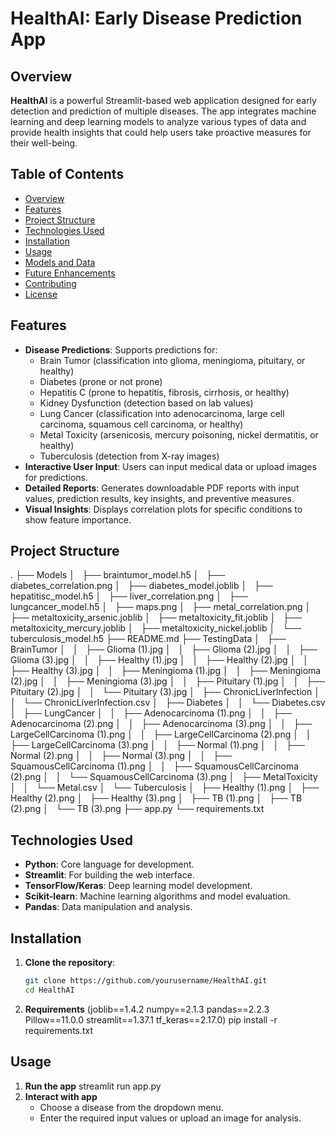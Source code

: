 # HealthAI: Early Disease Prediction App

## Overview
**HealthAI** is a powerful Streamlit-based web application designed for early detection and prediction of multiple diseases. The app integrates machine learning and deep learning models to analyze various types of data and provide health insights that could help users take proactive measures for their well-being.

## Table of Contents
- [Overview](#overview)
- [Features](#features)
- [Project Structure](#project-structure)
- [Technologies Used](#technologies-used)
- [Installation](#installation)
- [Usage](#usage)
- [Models and Data](#models-and-data)
- [Future Enhancements](#future-enhancements)
- [Contributing](#contributing)
- [License](#license)

## Features
- **Disease Predictions**: Supports predictions for:
  - Brain Tumor (classification into glioma, meningioma, pituitary, or healthy)
  - Diabetes (prone or not prone)
  - Hepatitis C (prone to hepatitis, fibrosis, cirrhosis, or healthy)
  - Kidney Dysfunction (detection based on lab values)
  - Lung Cancer (classification into adenocarcinoma, large cell carcinoma, squamous cell carcinoma, or healthy)
  - Metal Toxicity (arsenicosis, mercury poisoning, nickel dermatitis, or healthy)
  - Tuberculosis (detection from X-ray images)
- **Interactive User Input**: Users can input medical data or upload images for predictions.
- **Detailed Reports**: Generates downloadable PDF reports with input values, prediction results, key insights, and preventive measures.
- **Visual Insights**: Displays correlation plots for specific conditions to show feature importance.

## Project Structure
.
├── Models
│   ├── braintumor_model.h5
│   ├── diabetes_correlation.png
│   ├── diabetes_model.joblib
│   ├── hepatitisc_model.h5
│   ├── liver_correlation.png
│   ├── lungcancer_model.h5
│   ├── maps.png
│   ├── metal_correlation.png
│   ├── metaltoxicity_arsenic.joblib
│   ├── metaltoxicity_fit.joblib
│   ├── metaltoxicity_mercury.joblib
│   ├── metaltoxicity_nickel.joblib
│   └── tuberculosis_model.h5
├── README.md
├── TestingData
│   ├── BrainTumor
│   │   ├── Glioma (1).jpg
│   │   ├── Glioma (2).jpg
│   │   ├── Glioma (3).jpg
│   │   ├── Healthy (1).jpg
│   │   ├── Healthy (2).jpg
│   │   ├── Healthy (3).jpg
│   │   ├── Meningioma (1).jpg
│   │   ├── Meningioma (2).jpg
│   │   ├── Meningioma (3).jpg
│   │   ├── Pituitary (1).jpg
│   │   ├── Pituitary (2).jpg
│   │   └── Pituitary (3).jpg
│   ├── ChronicLiverInfection
│   │   └── ChronicLiverInfection.csv
│   ├── Diabetes
│   │   └── Diabetes.csv
│   ├── LungCancer
│   │   ├── Adenocarcinoma (1).png
│   │   ├── Adenocarcinoma (2).png
│   │   ├── Adenocarcinoma (3).png
│   │   ├── LargeCellCarcinoma (1).png
│   │   ├── LargeCellCarcinoma (2).png
│   │   ├── LargeCellCarcinoma (3).png
│   │   ├── Normal (1).png
│   │   ├── Normal (2).png
│   │   ├── Normal (3).png
│   │   ├── SquamousCellCarcinoma (1).png
│   │   ├── SquamousCellCarcinoma (2).png
│   │   └── SquamousCellCarcinoma (3).png
│   ├── MetalToxicity
│   │   └── Metal.csv
│   └── Tuberculosis
│       ├── Healthy (1).png
│       ├── Healthy (2).png
│       ├── Healthy (3).png
│       ├── TB (1).png
│       ├── TB (2).png
│       └── TB (3).png
├── app.py
└── requirements.txt


## Technologies Used
- **Python**: Core language for development.
- **Streamlit**: For building the web interface.
- **TensorFlow/Keras**: Deep learning model development.
- **Scikit-learn**: Machine learning algorithms and model evaluation.
- **Pandas**: Data manipulation and analysis.

## Installation
1. **Clone the repository**:
   ```bash
   git clone https://github.com/yourusername/HealthAI.git
   cd HealthAI
2. **Requirements** (joblib==1.4.2
                      numpy==2.1.3
                      pandas==2.2.3
                      Pillow==11.0.0
                      streamlit==1.37.1
                       tf_keras==2.17.0)
   pip install -r requirements.txt


## Usage
   1.  **Run the app**
   streamlit run app.py
   2. **Interact with app**
      - Choose a disease from the dropdown menu.
      - Enter the required input values or upload an image for analysis.


